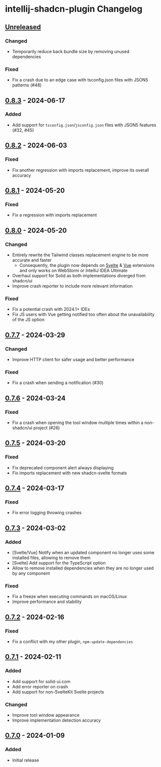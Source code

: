 <!-- Keep a Changelog guide -> https://keepachangelog.com -->
<!-- Types of changes memo:
— “Added” for new features.
— “Changed” for changes in existing functionality.
— “Deprecated” for soon-to-be removed features.
— “Removed” for now removed features.
— “Fixed” for any bug fixes.
— “Security” in case of vulnerabilities.
-->

# intellij-shadcn-plugin Changelog

## [Unreleased]

### Changed

- Temporarily reduce back bundle size by removing unused dependencies

### Fixed

- Fix a crash due to an edge case with tsconfig.json files with JSON5 patterns (#48)

## [0.8.3] - 2024-06-17

### Added

- Add support for `tsconfig.json`/`jsconfig.json` files with JSON5 features (#32, #45)

## [0.8.2] - 2024-06-03

### Fixed

- Fix another regression with imports replacement, improve its overall accuracy

## [0.8.1] - 2024-05-20

### Fixed

- Fix a regression with imports replacement

## [0.8.0] - 2024-05-20

### Changed

- Entirely rewrite the Tailwind classes replacement engine to be more accurate and faster
    - Consequently, the plugin now depends on [Svelte](https://plugins.jetbrains.com/plugin/12375-svelte) & [Vue](https://plugins.jetbrains.com/plugin/9442-vue-js) extensions and only works on WebStorm or IntelliJ IDEA Ultimate
- Overhaul support for Solid as both implementations diverged from shadcn/ui
- Improve crash reporter to include more relevant information

### Fixed

- Fix a potential crash with 2024.1+ IDEs
- Fix JS users with Vue getting notified too often about the unavailability of the JS option

## [0.7.7] - 2024-03-29

### Changed

- Improve HTTP client for safer usage and better performance

### Fixed

- Fix a crash when sending a notification (#30)

## [0.7.6] - 2024-03-24

### Fixed

- Fix a crash when opening the tool window multiple times within a non-shadcn/ui project (#26)

## [0.7.5] - 2024-03-20

### Fixed

- Fix deprecated component alert always displaying
- Fix imports replacement with new shadcn-svelte formats

## [0.7.4] - 2024-03-17

### Fixed

- Fix error logging throwing crashes

## [0.7.3] - 2024-03-02

### Added

- [Svelte/Vue] Notify when an updated component no longer uses some installed files, allowing to remove them
- [Svelte] Add support for the TypeScript option
- Allow to remove installed dependencies when they are no longer used by any component

### Fixed

- Fix a freeze when executing commands on macOS/Linux
- Improve performance and stability

## [0.7.2] - 2024-02-16

### Fixed

- Fix a conflict with my other plugin, `npm-update-dependencies`

## [0.7.1] - 2024-02-11

### Added

- Add support for solid-ui.com
- Add error reporter on crash
- Add support for non-SvelteKit Svelte projects

### Changed

- Improve tool window appearance
- Improve implementation detection accuracy

## [0.7.0] - 2024-01-09

### Added

- Initial release

[Unreleased]: https://github.com/WarningImHack3r/intellij-shadcn-plugin/compare/v0.8.3...HEAD
[0.8.3]: https://github.com/WarningImHack3r/intellij-shadcn-plugin/compare/v0.8.2...v0.8.3
[0.8.2]: https://github.com/WarningImHack3r/intellij-shadcn-plugin/compare/v0.8.1...v0.8.2
[0.8.1]: https://github.com/WarningImHack3r/intellij-shadcn-plugin/compare/v0.8.0...v0.8.1
[0.8.0]: https://github.com/WarningImHack3r/intellij-shadcn-plugin/compare/v0.7.7...v0.8.0
[0.7.7]: https://github.com/WarningImHack3r/intellij-shadcn-plugin/compare/v0.7.6...v0.7.7
[0.7.6]: https://github.com/WarningImHack3r/intellij-shadcn-plugin/compare/v0.7.5...v0.7.6
[0.7.5]: https://github.com/WarningImHack3r/intellij-shadcn-plugin/compare/v0.7.4...v0.7.5
[0.7.4]: https://github.com/WarningImHack3r/intellij-shadcn-plugin/compare/v0.7.3...v0.7.4
[0.7.3]: https://github.com/WarningImHack3r/intellij-shadcn-plugin/compare/v0.7.2...v0.7.3
[0.7.2]: https://github.com/WarningImHack3r/intellij-shadcn-plugin/commits/v0.7.1...v0.7.2
[0.7.1]: https://github.com/WarningImHack3r/intellij-shadcn-plugin/commits/v0.7.0...v0.7.1
[0.7.0]: https://github.com/WarningImHack3r/intellij-shadcn-plugin/commits/v0.7.0
